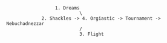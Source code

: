                       1. Dreams
                               \
                 2. Shackles -> 4. Orgiastic -> Tournament -> Nebuchadnezzar
                               /
                               3. Flight
